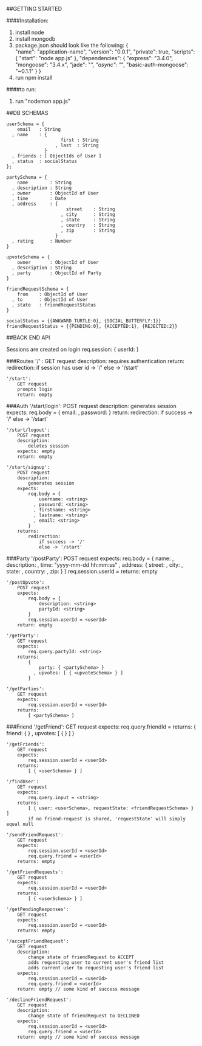 
##GETTING STARTED

####Installation:
1. install node 
2. install mongodb
3. package.json should look like the following:
        {    
          "name": "application-name",
          "version": "0.0.1",
          "private": true,
          "scripts": {
            "start": "node app.js"
          },
          "dependencies": {
            "express": "3.4.0",
            "mongoose": "3.4.x",
            "jade": "*",
            "async": "*",
            "basic-auth-mongoose": "~0.1.1"
          }
        }
4. run npm install

####to run:
1. run "nodemon app.js"


##DB SCHEMAS

    userSchema = {
        email   : String 
      , name    : {
                        first : String
                      , last  : String
        	      }
      , friends : [ ObjectIds of User ]
      , status  : socialStatus 
    };

    partySchema = {
        name        : String
      , description : String
      , owner       : ObjectId of User
      , time        : Date
      , address     : {
                          street    : String
                        , city      : String
                        , state     : String
                        , country   : String
                        , zip       : String
                      }
      , rating      : Number
    }

    upvoteSchema = {
        owner       : ObjectId of User
      , description : String
      , party       : ObjectId of Party
    }

    friendRequestSchema = {
        from    : ObjectId of User
      , to      : ObjectId of User
      , state   : friendRequestStatus
    }

    socialStatus = {{AWKWARD_TURTLE:0}, {SOCIAL_BUTTERFLY:1}}
    friendRequestStatus = {{PENDING:0}, {ACCEPTED:1}, {REJECTED:2}}

##BACK END API

Sessions are created on login
req.session:
{
    userId: <ObjectId from MongoDb>
}

###Routes
    '/' :
        GET request
        description:
            requires authentication
        return:
            redirection:
                if session has user id -> '/'
                else -> '/start'

    '/start':
        GET request
        prompts login
        return: empty

###Auth
    '/start/login':
        POST request
        description:
            generates session
        expects:
            req.body = {
                email: <string>
              , password: <string>
            }
        return: 
            redirection:
                if success -> '/' 
                else -> '/start'

    '/start/logout':
        POST request
        description:
            deletes session
        expects: empty
        return: empty

    '/start/signup':
        POST request
        description:
            generates session
        expects:
            req.body = {
                username: <string>
              , password: <string>
              , firstname: <string>
              , lastname: <string>
              , email: <string>
            }
        returns:
            redirection:
                if success -> '/'
                else -> '/start'
        
###Party
    '/postParty':
        POST request 
        expects:
            req.body = {
                name: <string>
              , description: <string>
              , time: "yyyy-mm-dd hh:mm:ss"
              , address: {
                    street: <string>
                  , city: <string>
                  , state: <string>
                  , country: <string>
                  , zip: <string>
                }
            }
            req.session.userId = <userId>
        returns: empty

    '/postUpvote':
        POST request
        expects:
            req.body = {
                description: <string>
                partyId: <string>
            }
            req.session.userId = <userId>
        return: empty

    '/getParty':
        GET request
        expects:
            req.query.partyId: <string>
        returns: 
            {
                party: { <partySchema> }
              , upvotes: [ { <upvoteSchema> } ]
            }

    '/getParties':
        GET request
        expects:
            req.session.userId = <userId>
        returns:
            [ <partySchema> ]

###Friend
    '/getFriend':
        GET request
        expects:
            req.query.friendId = <userId>
        returns:
            {
                friend: { <userSchema> }
              , upvotes: [ { <upvoteSchema> } ]
            }

    '/getFriends':
        GET request
        expects:
            req.session.userId = <userId>
        returns:
            [ { <userSchema> } ]

    '/findUser':
        GET request
        expects:
            req.query.input = <string>
        returns:
            [ { user: <userSchema>, requestState: <friendRequestSchema> } ]
            if no friend-request is shared, 'requestState' will simply equal null

    '/sendFriendRequest':
        GET request
        expects:
            req.session.userId = <userId>
            req.query.friend = <userId>
        returns: empty

    '/getFriendRequests':
        GET request
        expects:
            req.session.userId = <userId>
        returns: 
            [ { <userSchema> } ]

    '/getPendingResponses': 
        GET request
        expects:
            req.session.userId = <userId>
        returns: empty

    '/acceptFriendRequest':
        GET request
        description:
            change state of friendRequest to ACCEPT
            adds requesting user to current user's friend list
            adds current user to requesting user's friend list
        expects:
            req.session.userId = <userId>
            req.query.friend = <userId>
        return: empty // some kind of success message

    '/declineFriendRequest':
        GET request
        description:
            change state of friendRequest to DECLINED
        expects:
            req.session.userId = <userId>
            req.query.friend = <userId>
        return: empty // some kind of success message

